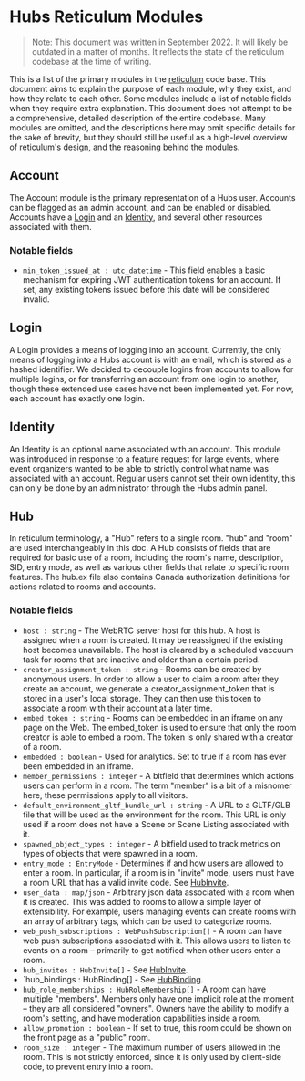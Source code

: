 # Hubs Reticulum Modules

> Note: This document was written in September 2022. It will likely be outdated in a matter of months. It reflects the state of the reticulum codebase at the time of writing.

This is a list of the primary modules in the [reticulum](https://github.com/mozilla/reticulum) code base. This document aims to explain the purpose of each module, why they exist, and how they relate to each other. Some modules include a list of notable fields when they require extra explanation. This document does not attempt to be a comprehensive, detailed description of the entire codebase. Many modules are omitted, and the descriptions here may omit specific details for the sake of brevity, but they should still be useful as a high-level overview of reticulum's design, and the reasoning behind the modules.

## Account

The Account module is the primary representation of a Hubs user. Accounts can be flagged as an admin account, and can be enabled or disabled. Accounts have a [Login](#login) and an [Identity](#identity), and several other resources associated with them.

### Notable fields

- `min_token_issued_at : utc_datetime` - This field enables a basic mechanism for expiring JWT authentication tokens for an account. If set, any existing tokens issued before this date will be considered invalid.

## Login

A Login provides a means of logging into an account. Currently, the only means of logging into a Hubs account is with an email, which is stored as a hashed identifier. We decided to decouple logins from accounts to allow for multiple logins, or for transferring an account from one login to another, though these extended use cases have not been implemented yet. For now, each account has exactly one login.

## Identity

An Identity is an optional name associated with an account. This module was introduced in response to a feature request for large events, where event organizers wanted to be able to strictly control what name was associated with an account. Regular users cannot set their own identity, this can only be done by an administrator through the Hubs admin panel.

## Hub

In reticulum terminology, a "Hub" refers to a single room. "hub" and "room" are used interchangeably in this doc. A Hub consists of fields that are required for basic use of a room, including the room's name, description, SID, entry mode, as well as various other fields that relate to specific room features. The hub.ex file also contains Canada authorization definitions for actions related to rooms and accounts.

### Notable fields

- `host : string` - The WebRTC server host for this hub. A host is assigned when a room is created. It may be reassigned if the existing host becomes unavailable. The host is cleared by a scheduled vaccuum task for rooms that are inactive and older than a certain period.
- `creator_assignment_token : string` - Rooms can be created by anonymous users. In order to allow a user to claim a room after they create an account, we generate a creator_assignment_token that is stored in a user's local storage. They can then use this token to associate a room with their account at a later time.
- `embed_token : string` - Rooms can be embedded in an iframe on any page on the Web. The embed_token is used to ensure that only the room creator is able to embed a room. The token is only shared with a creator of a room.
- `embedded : boolean` - Used for analytics. Set to true if a room has ever been embedded in an iframe.
- `member_permissions : integer` - A bitfield that determines which actions users can perform in a room. The term "member" is a bit of a misnomer here, these permissions apply to all visitors.
- `default_environment_gltf_bundle_url : string` - A URL to a GLTF/GLB file that will be used as the environment for the room. This URL is only used if a room does not have a Scene or Scene Listing associated with it.
- `spawned_object_types : integer` - A bitfield used to track metrics on types of objects that were spawned in a room.
- `entry_mode : EntryMode` - Determines if and how users are allowed to enter a room. In particular, if a room is in "invite" mode, users must have a room URL that has a valid invite code. See [HubInvite](#hubinvite).
- `user_data : map/json` - Arbitrary json data associated with a room when it is created. This was added to rooms to allow a simple layer of extensibility. For example, users managing events can create rooms with an array of arbitrary tags, which can be used to categorize rooms.
- `web_push_subscriptions : WebPushSubscription[]` - A room can have web push subscriptions associated with it. This allows users to listen to events on a room – primarily to get notified when other users enter a room.
- `hub_invites : HubInvite[]` - See [HubInvite](#hubinvite).
- `hub_bindings : HubBinding[] - See [HubBinding](#hubbinding).
- `hub_role_memberships : HubRoleMembership[]` - A room can have multiple "members". Members only have one implicit role at the moment – they are all considered "owners". Owners have the ability to modify a room's setting, and have moderation capabilities inside a room.
- `allow_promotion : boolean` - If set to true, this room could be shown on the front page as a "public" room.
- `room_size : integer` - The maximum number of users allowed in the room. This is not strictly enforced, since it is only used by client-side code, to prevent entry into a room.


